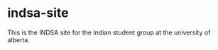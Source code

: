 indsa-site
==========

This is the INDSA site for the Indian student group at the university of alberta. 
